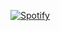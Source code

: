 


[![Spotify](https://now-playing-spotify-johnpapakostas.vercel.app/spotify-playing?background_color=0d1117&border_color=ffffff)](https://open.spotify.com/user/omnitenebris)

